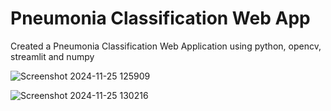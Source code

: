 # Pneumonia Classification Web App 

Created a Pneumonia Classification Web Application using python, opencv, streamlit and numpy

![Screenshot 2024-11-25 125909](https://github.com/user-attachments/assets/621f944f-ae45-440f-acd2-1b1c1185b962)

![Screenshot 2024-11-25 130216](https://github.com/user-attachments/assets/60ce4c0f-d20b-4f1e-bb09-bdad2914341c)
